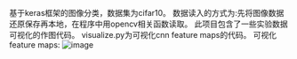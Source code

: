 基于keras框架的图像分类，数据集为cifar10。
数据读入的方式为:先将图像数据还原保存再本地，在程序中用opencv相关函数读取。
此项目包含了一些实验数据可视化的作图代码。
visualize.py为可视化cnn feature maps的代码。
可视化feature maps:
![image](https://github.com/conv2_63.png)
